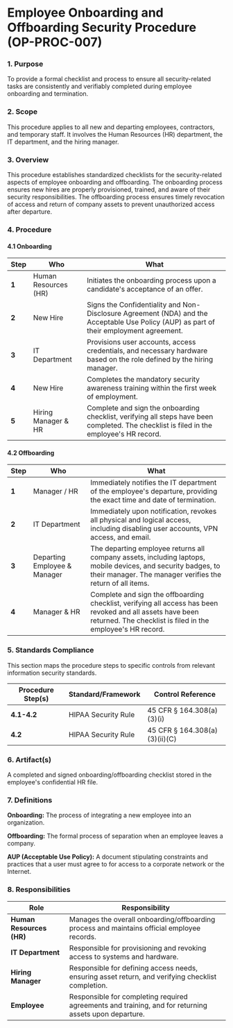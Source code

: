# Employee Onboarding and Offboarding Security Procedure (OP-PROC-007)

### 1. Purpose

To provide a formal checklist and process to ensure all security-related tasks are consistently and verifiably completed during employee onboarding and termination.

### 2. Scope

This procedure applies to all new and departing employees, contractors, and temporary staff. It involves the Human Resources (HR) department, the IT department, and the hiring manager.

### 3. Overview

This procedure establishes standardized checklists for the security-related aspects of employee onboarding and offboarding. The onboarding process ensures new hires are properly provisioned, trained, and aware of their security responsibilities. The offboarding process ensures timely revocation of access and return of company assets to prevent unauthorized access after departure.

### 4. Procedure

#### 4.1 Onboarding

| **Step** | **Who**                      | **What**                                                                                                                                                              |
| -------- | ---------------------------- | --------------------------------------------------------------------------------------------------------------------------------------------------------------------- |
| **1**    | Human Resources (HR)         | Initiates the onboarding process upon a candidate's acceptance of an offer.                                                                                           |
| **2**    | New Hire                     | Signs the Confidentiality and Non-Disclosure Agreement (NDA) and the Acceptable Use Policy (AUP) as part of their employment agreement.                                   |
| **3**    | IT Department                | Provisions user accounts, access credentials, and necessary hardware based on the role defined by the hiring manager.                                                   |
| **4**    | New Hire                     | Completes the mandatory security awareness training within the first week of employment.                                                                              |
| **5**    | Hiring Manager & HR          | Complete and sign the onboarding checklist, verifying all steps have been completed. The checklist is filed in the employee's HR record.                                |

#### 4.2 Offboarding

| **Step** | **Who**                      | **What**                                                                                                                                                              |
| -------- | ---------------------------- | --------------------------------------------------------------------------------------------------------------------------------------------------------------------- |
| **1**    | Manager / HR                 | Immediately notifies the IT department of the employee's departure, providing the exact time and date of termination.                                                   |
| **2**    | IT Department                | Immediately upon notification, revokes all physical and logical access, including disabling user accounts, VPN access, and email.                                       |
| **3**    | Departing Employee & Manager | The departing employee returns all company assets, including laptops, mobile devices, and security badges, to their manager. The manager verifies the return of all items. |
| **4**    | Manager & HR                 | Complete and sign the offboarding checklist, verifying all access has been revoked and all assets have been returned. The checklist is filed in the employee's HR record. |

### 5. Standards Compliance

This section maps the procedure steps to specific controls from relevant information security standards.

| **Procedure Step(s)** | **Standard/Framework**     | **Control Reference**              |
| --------------------- | -------------------------- | ---------------------------------- |
| **4.1-4.2**           | HIPAA Security Rule        | 45 CFR § 164.308(a)(3)(i)          |
| **4.2**               | HIPAA Security Rule        | 45 CFR § 164.308(a)(3)(ii)(C)       |

### 6. Artifact(s)

A completed and signed onboarding/offboarding checklist stored in the employee's confidential HR file.

### 7. Definitions

**Onboarding:** The process of integrating a new employee into an organization.

**Offboarding:** The formal process of separation when an employee leaves a company.

**AUP (Acceptable Use Policy):** A document stipulating constraints and practices that a user must agree to for access to a corporate network or the Internet.

### 8. Responsibilities

| **Role**           | **Responsibility**                                                                                             |
| ------------------ | -------------------------------------------------------------------------------------------------------------- |
| **Human Resources (HR)** | Manages the overall onboarding/offboarding process and maintains official employee records.                |
| **IT Department**  | Responsible for provisioning and revoking access to systems and hardware.                                      |
| **Hiring Manager** | Responsible for defining access needs, ensuring asset return, and verifying checklist completion.              |
| **Employee**       | Responsible for completing required agreements and training, and for returning assets upon departure.          |
